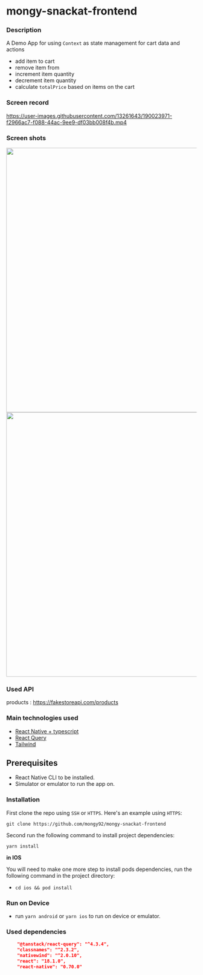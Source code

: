 # mongy-snackat-frontend

### Description

A Demo App for using `Context` as state management for cart data and actions 

- add item to cart
- remove item from
- increment item quantity
- decrement item quantity
- calculate `totalPrice` based on items on the cart


### Screen record

https://user-images.githubusercontent.com/13261643/190023971-f2966ac7-f088-44ac-9ee9-df03bb008f4b.mp4


### Screen shots

<p float='left'>
<img src="https://user-images.githubusercontent.com/13261643/190023098-62b87028-1d1a-4660-a5fb-6d1f47bd5034.png"  height="700">
<img src="https://user-images.githubusercontent.com/13261643/190023125-49d44a08-4a98-41a7-8d6f-7d4d5f238732.png"  height="700">
<p/>


### Used API 

products : https://fakestoreapi.com/products
    
    
### Main technologies used

- [React Native + typescript](https://reactnative.dev/docs/typescript)
- [React Query](https://tanstack.com/query/v4)
- [Tailwind](https://www.nativewind.dev/)


## Prerequisites

- React Native CLI to be installed.
- Simulator or emulator to run the app on.


### Installation

First clone the repo using `SSH` or `HTTPS`.
Here's an example using `HTTPS`:

`git clone https://github.com/mongy92/mongy-snackat-frontend`

Second run the following command to install project dependencies:

`yarn install`

**in IOS**

You will need to make one more step to install pods dependencies, run the following command in the project directory:

- `cd ios && pod install`


### Run on Device

- run `yarn android` or `yarn ios` to run on device or emulator.


### Used dependencies

```json
    "@tanstack/react-query": "^4.3.4",
    "classnames": "^2.3.2",
    "nativewind": "^2.0.10",
    "react": "18.1.0",
    "react-native": "0.70.0"
```




